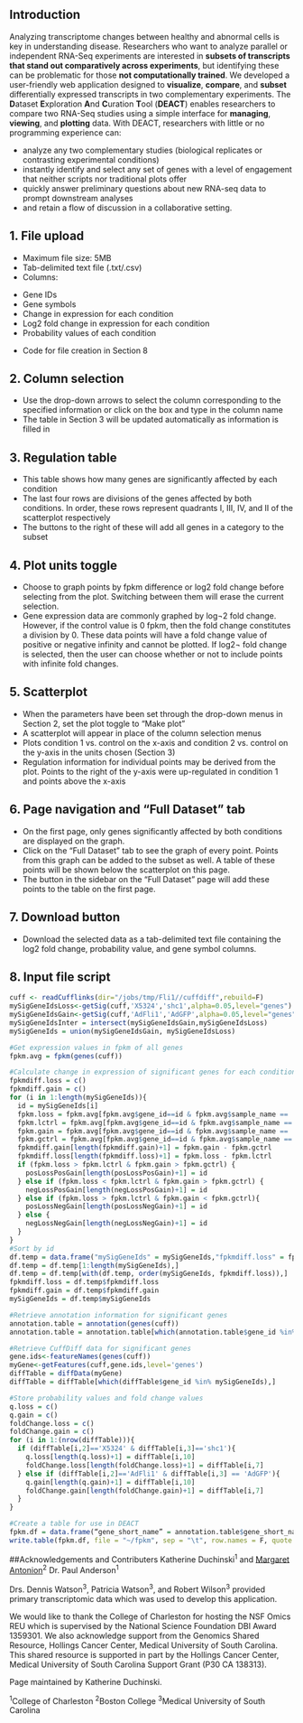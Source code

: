 ## Introduction
Analyzing transcriptome changes between healthy and abnormal cells is key in understanding disease. Researchers who want to analyze parallel or independent RNA-Seq experiments are interested in **subsets of transcripts that stand out comparatively across experiments**, but identifying these can be problematic for those **not computationally trained**. We developed a user-friendly web application designed to **visualize**, **compare**, and **subset** differentially expressed transcripts in two complementary experiments. The **D**ataset **E**xploration **A**nd **C**uration **T**ool (**DEACT**) enables researchers to compare two RNA-Seq studies using a simple interface for **managing**, **viewing**, and **plotting** data. With DEACT, researchers with little or no programming experience can:
- analyze any two complementary studies (biological replicates or contrasting experimental conditions)
- instantly identify and select any set of genes with a level of engagement that neither scripts nor traditional plots offer
- quickly answer preliminary questions about new RNA-seq data to prompt downstream analyses
- and retain a flow of discussion in a collaborative setting.

## 1. File upload
-	Maximum file size: 5MB
-	Tab-delimited text file (.txt/.csv)
-	Columns:
  *	Gene IDs
  *	Gene symbols
  *	Change in expression for each condition
  *	Log2 fold change in expression for each condition
  *	Probability values of each condition
-	Code for file creation in Section 8 
## 2. Column selection
-	Use the drop-down arrows to select the column corresponding to the specified information or click on the box and type in the column name
-	The table in Section 3 will be updated automatically as information is filled in
## 3. Regulation table
-	This table shows how many genes are significantly affected by each condition
-	The last four rows are divisions of the genes affected by both conditions. In order, these rows represent quadrants I, III, IV, and II of the scatterplot respectively
-	The buttons to the right of these will add all genes in a category to the subset

## 4. Plot units toggle
-	Choose to graph points by fpkm difference or log2 fold change before selecting from the plot. Switching between them will erase the current selection.
-	Gene expression data are commonly graphed by log¬2 fold change. However, if the control value is 0 fpkm, then the fold change constitutes a division by 0. These data points will have a fold change value of positive or negative infinity and cannot be plotted. If log2¬ fold change is selected, then the user can choose whether or not to include points with infinite fold changes.

## 5. Scatterplot
-	When the parameters have been set through the drop-down menus in Section 2, set the plot toggle to “Make plot”
-	A scatterplot will appear in place of the column selection menus
-	Plots condition 1 vs. control on the x-axis and condition 2 vs. control on the y-axis in the units chosen (Section 3)
-	Regulation information for individual points may be derived from the plot. Points to the right of the y-axis were up-regulated in condition 1 and points above the x-axis 

## 6. Page navigation and “Full Dataset” tab
-	On the first page, only genes significantly affected by both conditions are displayed on the graph. 
-	Click on the “Full Dataset” tab to see the graph of every point. Points from this graph can be added to the subset as well. A table of these points will be shown below the scatterplot on this page. 
-	The button in the sidebar on the “Full Dataset” page will add these points to the table on the first page.

## 7. Download button
-	Download the selected data as a tab-delimited text file containing the log2 fold change, probability value, and gene symbol columns.

## 8. Input file script
```R
cuff <- readCufflinks(dir="/jobs/tmp/Fli1//cuffdiff",rebuild=F)
mySigGeneIdsLoss<-getSig(cuff,'X5324','shc1',alpha=0.05,level="genes")
mySigGeneIdsGain<-getSig(cuff,'AdFli1','AdGFP',alpha=0.05,level="genes")
mySigGeneIdsInter = intersect(mySigGeneIdsGain,mySigGeneIdsLoss)
mySigGeneIds = union(mySigGeneIdsGain, mySigGeneIdsLoss)

#Get expression values in fpkm of all genes
fpkm.avg = fpkm(genes(cuff))

#Calculate change in expression of significant genes for each condition
fpkmdiff.loss = c()
fpkmdiff.gain = c()
for (i in 1:length(mySigGeneIds)){
  id = mySigGeneIds[i]
  fpkm.loss = fpkm.avg[fpkm.avg$gene_id==id & fpkm.avg$sample_name == 'X5324',]$fpkm
  fpkm.lctrl = fpkm.avg[fpkm.avg$gene_id==id & fpkm.avg$sample_name == 'shc1',]$fpkm
  fpkm.gain = fpkm.avg[fpkm.avg$gene_id==id & fpkm.avg$sample_name == 'AdFli1',]$fpkm
  fpkm.gctrl = fpkm.avg[fpkm.avg$gene_id==id & fpkm.avg$sample_name == 'AdGFP',]$fpkm
  fpkmdiff.gain[length(fpkmdiff.gain)+1] = fpkm.gain - fpkm.gctrl
  fpkmdiff.loss[length(fpkmdiff.loss)+1] = fpkm.loss - fpkm.lctrl
  if (fpkm.loss > fpkm.lctrl & fpkm.gain > fpkm.gctrl) {
    posLossPosGain[length(posLossPosGain)+1] = id
  } else if (fpkm.loss < fpkm.lctrl & fpkm.gain > fpkm.gctrl) {
    negLossPosGain[length(negLossPosGain)+1] = id
  } else if (fpkm.loss > fpkm.lctrl & fpkm.gain < fpkm.gctrl){
    posLossNegGain[length(posLossNegGain)+1] = id
  } else {
    negLossNegGain[length(negLossNegGain)+1] = id
  }
}
#Sort by id
df.temp = data.frame("mySigGeneIds" = mySigGeneIds,"fpkmdiff.loss" = fpkmdiff.loss, "fpkmdiff.gain" = fpkmdiff.gain)
df.temp = df.temp[1:length(mySigGeneIds),]
df.temp = df.temp[with(df.temp, order(mySigGeneIds, fpkmdiff.loss)),]
fpkmdiff.loss = df.temp$fpkmdiff.loss
fpkmdiff.gain = df.temp$fpkmdiff.gain
mySigGeneIds = df.temp$mySigGeneIds

#Retrieve annotation information for significant genes
annotation.table = annotation(genes(cuff))
annotation.table = annotation.table[which(annotation.table$gene_id %in% mySigGeneIds),]

#Retrieve CuffDiff data for significant genes
gene.ids<-featureNames(genes(cuff))
myGene<-getFeatures(cuff,gene.ids,level='genes') 
diffTable = diffData(myGene)
diffTable = diffTable[which(diffTable$gene_id %in% mySigGeneIds),]

#Store probability values and fold change values
q.loss = c()
q.gain = c()
foldChange.loss = c()
foldChange.gain = c()
for (i in 1:(nrow(diffTable))){
  if (diffTable[i,2]=='X5324' & diffTable[i,3]=='shc1'){
    q.loss[length(q.loss)+1] = diffTable[i,10]
    foldChange.loss[length(foldChange.loss)+1] = diffTable[i,7]
  } else if (diffTable[i,2]=='AdFli1' & diffTable[i,3] == 'AdGFP'){
    q.gain[length(q.gain)+1] = diffTable[i,10]
    foldChange.gain[length(foldChange.gain)+1] = diffTable[i,7]
  }
}

#Create a table for use in DEACT
fpkm.df = data.frame(“gene_short_name” = annotation.table$gene_short_name, “gene_id” = annotation.table$gene_id, “fpkmdiff.loss” = fpkmdiff.loss, “fpkmdiff.gain” = fpkmdiff.gain, “foldChange.loss” = foldChange.loss, “foldChange.gain” = foldChange.gain, “qValueLoss” = q.loss, “qValueGain” = q.gain)
write.table(fpkm.df, file = "~/fpkm", sep = "\t", row.names = F, quote = F)
```
##Acknowledgements and Contributers
Katherine Duchinski<sup>1</sup> and [Margaret Antonion](github.com/mmlantonio)<sup>2</sup>
Dr. Paul Anderson<sup>1</sup>

Drs. Dennis Watson<sup>3</sup>, Patricia Watson<sup>3</sup>, and Robert Wilson<sup>3</sup> provided primary transcriptomic data which was used to develop this application.

We would like to thank the College of Charleston for hosting the NSF Omics REU which is supervised by the National Science Foundation DBI Award 1359301. We also acknowledge support from the Genomics Shared Resource, Hollings Cancer Center, Medical University of South Carolina. This shared resource is supported in part by the Hollings Cancer Center, Medical University of South Carolina Support Grant (P30 CA 138313).

Page maintained by Katherine Duchinski.

<sup>1</sup>College of Charleston
<sup>2</sup>Boston College
<sup>3</sup>Medical University of South Carolina
